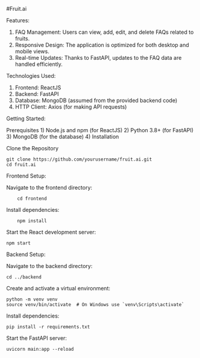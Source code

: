 #Fruit.ai

Features: 

  1) FAQ Management: Users can view, add, edit, and delete FAQs related to fruits.
  2) Responsive Design: The application is optimized for both desktop and mobile views.
  3) Real-time Updates: Thanks to FastAPI, updates to the FAQ data are handled efficiently.

Technologies Used:
  1) Frontend: ReactJS
  2) Backend: FastAPI
  3) Database: MongoDB (assumed from the provided backend code)
  4) HTTP Client: Axios (for making API requests)

Getting Started:

  Prerequisites
    1) Node.js and npm (for ReactJS)
    2) Python 3.8+ (for FastAPI)
    3) MongoDB (for the database)
    4) Installation
    
Clone the Repository


    git clone https://github.com/yourusername/fruit.ai.git
    cd fruit.ai

Frontend Setup:

  Navigate to the frontend directory:

        cd frontend
        
  Install dependencies:
  
        npm install
Start the React development server:

    npm start
    
Backend Setup:

  Navigate to the backend directory:

    cd ../backend
Create and activate a virtual environment:

    python -m venv venv
    source venv/bin/activate  # On Windows use `venv\Scripts\activate`
Install dependencies:

    pip install -r requirements.txt
Start the FastAPI server:

    uvicorn main:app --reload
